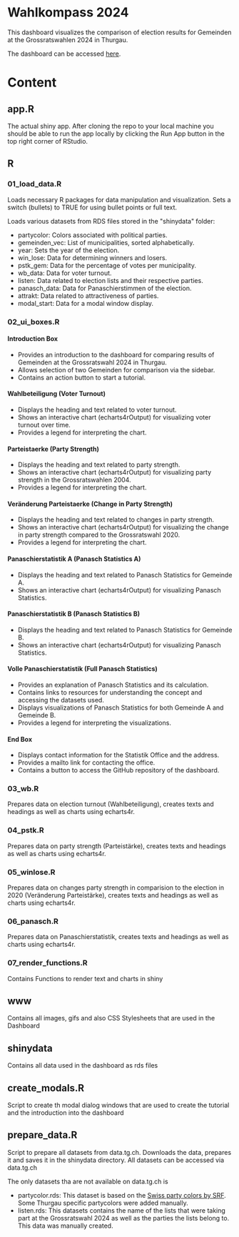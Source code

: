 # Wahlkompass 2024

This dashboard visualizes the comparison of election results for Gemeinden at the Grossratswahlen 2024 in Thurgau.

The dashboard can be accessed [here]().


# Content

## app.R

The actual shiny app. After cloning the repo to your local machine you should be able to run the app locally by clicking the Run App button in the top right corner of RStudio.

## R

### 01_load_data.R

Loads necessary R packages for data manipulation and visualization.
Sets a switch (bullets) to TRUE for using bullet points or full text.

Loads various datasets from RDS files stored in the "shinydata" folder:
- partycolor: Colors associated with political parties.
- gemeinden_vec: List of municipalities, sorted alphabetically.
- year: Sets the year of the election.
- win_lose: Data for determining winners and losers.
- pstk_gem: Data for the percentage of votes per municipality.
- wb_data: Data for voter turnout.
- listen: Data related to election lists and their respective parties.
- panasch_data: Data for Panaschierstimmen of the election.
- attrakt: Data related to attractiveness of parties.
- modal_start: Data for a modal window display.


### 02_ui_boxes.R

#### Introduction Box
- Provides an introduction to the dashboard for comparing results of Gemeinden at the Grossratswahl 2024 in Thurgau.
- Allows selection of two Gemeinden for comparison via the sidebar.
- Contains an action button to start a tutorial.

#### Wahlbeteiligung (Voter Turnout)
- Displays the heading and text related to voter turnout.
- Shows an interactive chart (echarts4rOutput) for visualizing voter turnout over time.
- Provides a legend for interpreting the chart.

#### Parteistaerke (Party Strength)
- Displays the heading and text related to party strength.
- Shows an interactive chart (echarts4rOutput) for visualizing party strength in the Grossratswahlen 2004.
- Provides a legend for interpreting the chart.

#### Veränderung Parteistaerke (Change in Party Strength)
- Displays the heading and text related to changes in party strength.
- Shows an interactive chart (echarts4rOutput) for visualizing the change in party strength compared to the Grossratswahl 2020.
- Provides a legend for interpreting the chart.

#### Panaschierstatistik A (Panasch Statistics A)
- Displays the heading and text related to Panasch Statistics for Gemeinde A.
- Shows an interactive chart (echarts4rOutput) for visualizing Panasch Statistics.

#### Panaschierstatistik B (Panasch Statistics B)
- Displays the heading and text related to Panasch Statistics for Gemeinde B.
- Shows an interactive chart (echarts4rOutput) for visualizing Panasch Statistics.

#### Volle Panaschierstatistik (Full Panasch Statistics)
- Provides an explanation of Panasch Statistics and its calculation.
- Contains links to resources for understanding the concept and accessing the datasets used.
- Displays visualizations of Panasch Statistics for both Gemeinde A and Gemeinde B.
- Provides a legend for interpreting the visualizations.

#### End Box
- Displays contact information for the Statistik Office and the address.
- Provides a mailto link for contacting the office.
- Contains a button to access the GitHub repository of the dashboard.


### 03_wb.R

Prepares data on election turnout (Wahlbeteiligung), creates texts and headings as well as charts using echarts4r.

### 04_pstk.R

Prepares data on party strength (Parteistärke), creates texts and headings as well as charts using echarts4r.

### 05_winlose.R

Prepares data on changes party strength in comparision to the election in 2020 (Veränderung Parteistärke), creates texts and headings as well as charts using echarts4r.

### 06_panasch.R

Prepares data on Panaschierstatistik, creates texts and headings as well as charts using echarts4r.

### 07_render_functions.R

Contains Functions to render text and charts in shiny


## www

Contains all images, gifs and also CSS Stylesheets that are used in the Dashboard


## shinydata

Contains all data used in the dashboard as rds files

## create_modals.R

Script to create th modal dialog windows that are used to create the tutorial and the introduction into the dashboard

## prepare_data.R

Script to prepare all datasets from data.tg.ch. Downloads the data, prepares it and saves it in the shinydata directory.
All datasets can be accessed via data.tg.ch

The only datasets tha are not available on data.tg.ch is 

- partycolor.rds: This dataset is based on the [Swiss party colors by SRF](https://github.com/srfdata/swiss-party-colors). Some Thurgau specific partycolors were added manually.
- listen.rds: This datasets contains the name of the lists that were taking part at the Grossratswahl 2024 as well as the parties the lists belong to. This data was manually created.
